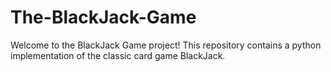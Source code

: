 # The-BlackJack-Game
Welcome to the BlackJack Game project! This repository contains a python implementation of the classic card game BlackJack.
